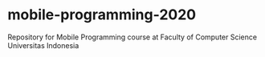 # mobile-programming-2020
Repository for Mobile Programming course at Faculty of Computer Science Universitas Indonesia
